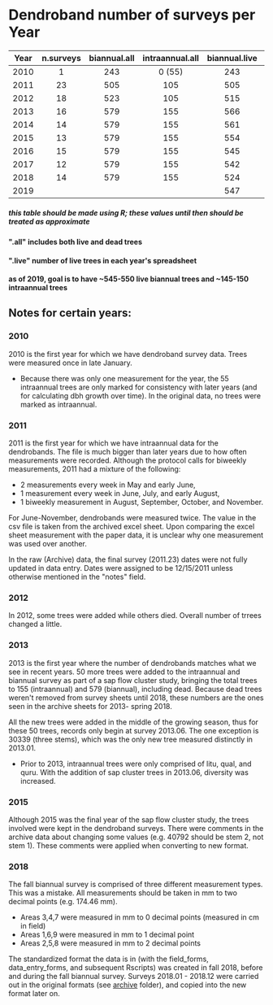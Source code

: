 # Dendroband number of surveys per Year

|Year| n.surveys| biannual.all |intraannual.all |biannual.live|intraannual.live|n.dead|n.replaced|
|----|:--------:|:------------:|:--------------:|:-----------:|:--------------:|:----:|:--------:|
|2010|    1     |     243      |      0 (55)    |     243     |       0 (55)   |  0   |    NA    |
|2011|    23    |     505      |      105       |     505     |       105      |  9   |   262    |
|2012|    18    |     523      |      105       |     515     |       105      |  4   |    18    |
|2013|    16    |     579      |      155       |     566     |       150      | 10   |    55    |
|2014|    14    |     579      |      155       |     561     |       149      |  7   |     0    | 
|2015|    13    |     579      |      155       |     554     |       149      |  9   |     0    |
|2016|    15    |     579      |      155       |     545     |       149      |  3   |     0    |
|2017|    12    |     579      |      155       |     542     |       148      |  8   |     0    |
|2018|    14    |     579      |      155       |     524     |       146      | 11   |     0    |
|2019|          |              |                |     547     |       146      |      |    34    | 

##### *this table should be made using R; these values until then should be treated as approximate*

#### ".all" includes both live and dead trees
#### ".live" number of live trees in each year's spreadsheet

#### as of 2019, goal is to have ~545-550 live biannual trees and ~145-150 intraannual trees

## Notes for certain years:

### 2010
2010 is the first year for which we have dendroband survey data. Trees were measured once in late January.
- Because there was only one measurement for the year, the 55 intraannual trees are only marked for consistency with later years (and for calculating dbh growth over time). In the original data, no trees were marked as intraannual.

### 2011
2011 is the first year for which we have intraannual data for the dendrobands. The file is much bigger than later years due to how often measurements were recorded. Although the protocol calls for biweekly measurements, 2011 had a mixture of the following: 
- 2 measurements every week in May and early June, 
- 1 measurement every week in June, July, and early August, 
- 1 biweekly measurement in August, September, October, and November. 

For June-November, dendrobands were measured twice. The value in the csv file is taken from the archived excel sheet. Upon comparing the excel sheet measurement with the paper data, it is unclear why one measurement was used over another. 

In the raw (Archive) data, the final survey (2011.23) dates were not fully updated in data entry. Dates were assigned to be 12/15/2011 unless otherwise mentioned in the "notes" field.

### 2012
In 2012, some trees were added while others died. Overall number of trrees changed a little.

### 2013
2013 is the first year where the number of dendrobands matches what we see in recent years. 50 more trees were added to the intraannual and biannual survey as part of a sap flow cluster study, bringing the total trees to 155 (intraannual) and 579 (biannual), including dead. Because dead trees weren't removed from survey sheets until 2018, these numbers are the ones seen in the archive sheets for 2013- spring 2018. 

All the new trees were added in the middle of the growing season, thus for these 50 trees, records only begin at survey 2013.06. The one exception is 30339 (three stems), which was the only new tree measured distinctly in 2013.01.
- Prior to 2013, intraannual trees were only comprised of litu, qual, and quru. With the addition of sap cluster trees in 2013.06, diversity was increased.

### 2015
Although 2015 was the final year of the sap flow cluster study, the trees involved were kept in the dendroband surveys. There were comments in the archive data about changing some values (e.g. 40792 should be stem 2, not stem 1). These comments were applied when converting to new format.

### 2018
The fall biannual survey is comprised of three different measurement types. This was a mistake. All measurements should be taken in mm to two decimal points (e.g. 174.46 mm).
- Areas 3,4,7 were measured in mm to 0 decimal points (measured in cm in field)
- Areas 1,6,9 were measured in mm to 1 decimal point
- Areas 2,5,8 were measured in mm to 2 decimal points

The standardized format the data is in (with the field_forms, data_entry_forms, and subsequent Rscripts) was created in fall 2018, before and during the fall biannual survey. Surveys 2018.01 - 2018.12 were carried out in the original formats (see [archive](https://github.com/SCBI-ForestGEO/Dendrobands/tree/master/data/archive) folder), and copied into the new format later on.
